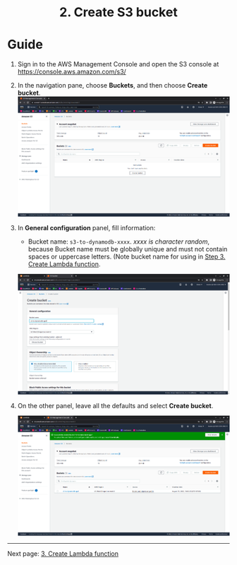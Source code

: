 # <center>2. Create S3 bucket</center>

# Guide

1. Sign in to the AWS Management Console and open the S3 console at https://console.aws.amazon.com/s3/
2. In the navigation pane, choose **Buckets**, and then choose **Create bucket**.
   ![image](./images/s3-01.png)

3. In **General configuration** panel, fill information:

   - Bucket name: `s3-to-dynamodb-xxxx`. *xxxx is character random*, because Bucket name must be globally unique and must not contain spaces or uppercase letters. (Note bucket name for using in [Step 3. Create Lambda function](3-Lambda/README.md).
  
   ![image](./images/s3-02.png)

4. On the other panel, leave all the defaults and select **Create bucket**.

   ![image](./images/s3-03.png)

***
Next page: [3. Create Lambda function](../3-Lambda/README.md)